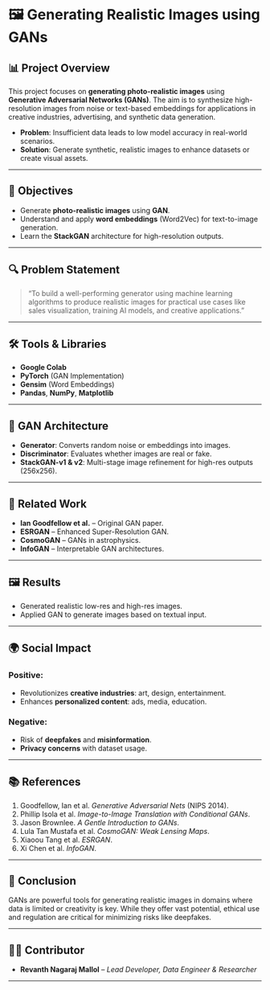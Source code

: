 # 🖼️ Generating Realistic Images using GANs

## 📊 Project Overview
This project focuses on **generating photo-realistic images** using **Generative Adversarial Networks (GANs)**. The aim is to synthesize high-resolution images from noise or text-based embeddings for applications in creative industries, advertising, and synthetic data generation.

- **Problem**: Insufficient data leads to low model accuracy in real-world scenarios.
- **Solution**: Generate synthetic, realistic images to enhance datasets or create visual assets.

---

## 🎯 Objectives
- Generate **photo-realistic images** using **GAN**.
- Understand and apply **word embeddings** (Word2Vec) for text-to-image generation.
- Learn the **StackGAN** architecture for high-resolution outputs.

---

## 🔍 Problem Statement
> “To build a well-performing generator using machine learning algorithms to produce realistic images for practical use cases like sales visualization, training AI models, and creative applications.”

---

## 🛠️ Tools & Libraries
- **Google Colab**
- **PyTorch** (GAN Implementation)
- **Gensim** (Word Embeddings)
- **Pandas**, **NumPy**, **Matplotlib**

---

## 🧠 GAN Architecture
- **Generator**: Converts random noise or embeddings into images.
- **Discriminator**: Evaluates whether images are real or fake.
- **StackGAN-v1 & v2**: Multi-stage image refinement for high-res outputs (256x256).

---

## 🔗 Related Work
- **Ian Goodfellow et al.** – Original GAN paper.
- **ESRGAN** – Enhanced Super-Resolution GAN.
- **CosmoGAN** – GANs in astrophysics.
- **InfoGAN** – Interpretable GAN architectures.

---

## 🖼️ Results
- Generated realistic low-res and high-res images.
- Applied GAN to generate images based on textual input.

---

## 🌍 Social Impact
### Positive:
- Revolutionizes **creative industries**: art, design, entertainment.
- Enhances **personalized content**: ads, media, education.

### Negative:
- Risk of **deepfakes** and **misinformation**.
- **Privacy concerns** with dataset usage.

---

## 📚 References
1. Goodfellow, Ian et al. *Generative Adversarial Nets* (NIPS 2014).
2. Phillip Isola et al. *Image-to-Image Translation with Conditional GANs*.
3. Jason Brownlee. *A Gentle Introduction to GANs*.
4. Lula Tan Mustafa et al. *CosmoGAN: Weak Lensing Maps*.
5. Xiaoou Tang et al. *ESRGAN*.
6. Xi Chen et al. *InfoGAN*.

---

## 📄 Conclusion
GANs are powerful tools for generating realistic images in domains where data is limited or creativity is key. While they offer vast potential, ethical use and regulation are critical for minimizing risks like deepfakes.

---

## 👨‍💻 Contributor
- **Revanth Nagaraj Mallol** – *Lead Developer, Data Engineer & Researcher* 

---
